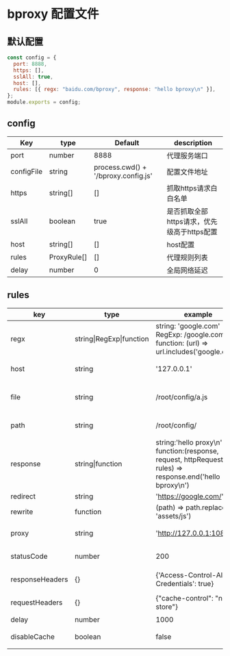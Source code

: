 # bproxy 配置文件

## 默认配置
```javascript
const config = {
  port: 8888,
  https: [],
  sslAll: true,
  host: [],
  rules: [{ regx: "baidu.com/bproxy", response: "hello bproxy\n" }],
};
module.exports = config;
```

## config

| Key          | type        | Default                             | description                                |
| ------------ | ----------- | ----------------------------------- | ------------------------------------------ |
| port         | number      | 8888                                | 代理服务端口                               |
| configFile   | string      | process.cwd() + '/bproxy.config.js' | 配置文件地址                               |
| https        | string[]    | []                                  | 抓取https请求白白名单                      |
| sslAll       | boolean     | true                                | 是否抓取全部https请求，优先级高于https配置 |
| host         | string[]    | []                                  | host配置                                   |
| rules        | ProxyRule[] | []                                  | 代理规则列表                               |
| delay        | number      | 0                                   | 全局网络延迟                               |

## rules

| key             | type                     | example                                                      | description            |
| --------------- | ------------------------ | ------------------------------------------------------------ | ---------------------- |
| regx            | string\|RegExp\|function | string: 'google.com'<br />RegExp: /google\.com/<br />function: (url) => url.includes('google.com') | 匹配请求地址           |
| host            | string                   | '127.0.0.1'                                                  | 域名的host配置         |
| file            | string                   | /root/config/a.js                                            | 请求代理到本地文件地址 |
| path            | string                   | /root/config/                                                | 请求代理到本地目录     |
| response        | string\|function         | string:'hello proxy\n'<br />function:(response, request, httpRequestSdk, rules) => response.end('hello bproxy\n') | 请求相应规则           |
| redirect        | string                   | 'https://google.com/'                                        |                        |
| rewrite         | function                 | (path) => path.replace('js', 'assets/js')                    | 路径重写               |
| proxy           | string                   | 'http://127.0.0.1:1080'                                      | 代理服务器地址         |
| statusCode      | number                   | 200                                                          | 请求响应状态码         |
| responseHeaders | {}                       | {'Access-Control-Allow-Credentials': true}                   | 自定义http响应头       |
| requestHeaders  | {}                       | {"cache-control": "no-store"}                                | 自定义http请求头       |
| delay           | number                   | 1000                                                         | 1s                     |
| disableCache    | boolean                  | false                                                        | 是否禁用缓存           |

